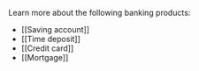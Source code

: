 Learn more about the following banking products:

- [[Saving account]]
- [[Time deposit]]
- [[Credit card]]
- [[Mortgage]]